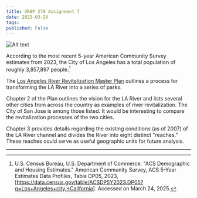 ```yaml
---
title: URBP 278 Assignment 7
date: 2025-03-26
tags:
published: False
---
```

![Alt text](https://upload.wikimedia.org/wikipedia/commons/6/64/Downtown_LA_River_panorama.jpg)

According to the most recent 5-year American Community Survey estimates from 2023, the City of Los Angeles has a total population of roughly 3,857,897 people.[^1]

The [Los Angeles River Revitalization Master Plan](https://apps.engineering.lacity.gov/lariverrmp/CommunityOutreach/pdf/LARRMP_Final_05_03_07.pdf) outlines a process for transforming the LA River into a series of parks.

Chapter 2 of the Plan outlines the vision for the LA River and lists several other cities from across the country as examples of river revitalization. The City of San Jose is among those listed. It would be interesting to compare the revitalization processes of the two cities.

Chapter 3 provides details regarding the existing conditions (as of 2007) of the LA River channel and divides the River into eight distinct "reaches." These reaches could serve as useful geographic units for future analysis.

---

[^1]: U.S. Census Bureau, U.S. Department of Commerce. "ACS Demographic and Housing Estimates." American Community Survey, ACS 5-Year Estimates Data Profiles, Table DP05, 2023, [https://data.census.gov/table/ACSDP5Y2023.DP05?q=Los+Angeles+city,+California]. Accessed on March 24, 2025.

